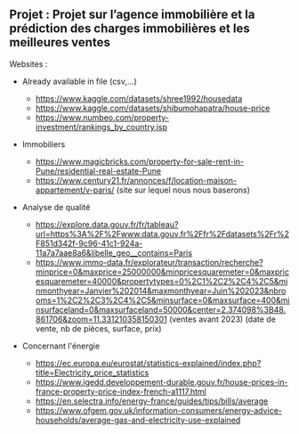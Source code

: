 ## Projet : Projet sur l’agence immobilière et la prédiction des charges immobilières et les meilleures ventes

Websites :

- Already available in file (csv,...)
  - https://www.kaggle.com/datasets/shree1992/housedata
  - https://www.kaggle.com/datasets/shibumohapatra/house-price
  - https://www.numbeo.com/property-investment/rankings_by_country.jsp

- Immobiliers
  - https://www.magicbricks.com/property-for-sale-rent-in-Pune/residential-real-estate-Pune
  - https://www.century21.fr/annonces/f/location-maison-appartement/v-paris/ (site sur lequel nous nous baserons)
 
- Analyse de qualité
  - https://explore.data.gouv.fr/fr/tableau?url=https%3A%2F%2Fwww.data.gouv.fr%2Ffr%2Fdatasets%2Fr%2F851d342f-9c96-41c1-924a-11a7a7aae8a6&libelle_geo__contains=Paris
  - https://www.immo-data.fr/explorateur/transaction/recherche?minprice=0&maxprice=25000000&minpricesquaremeter=0&maxpricesquaremeter=40000&propertytypes=0%2C1%2C2%2C4%2C5&minmonthyear=Janvier%202014&maxmonthyear=Juin%202023&nbrooms=1%2C2%2C3%2C4%2C5&minsurface=0&maxsurface=400&minsurfaceland=0&maxsurfaceland=50000&center=2.374098%3B48.861706&zoom=11.331210358150301 (ventes avant 2023) (date de vente, nb de pièces, surface, prix)
 
- Concernant l'énergie
  - https://ec.europa.eu/eurostat/statistics-explained/index.php?title=Electricity_price_statistics
  - https://www.igedd.developpement-durable.gouv.fr/house-prices-in-france-property-price-index-french-a1117.html
  - https://en.selectra.info/energy-france/guides/tips/bills/average
  - https://www.ofgem.gov.uk/information-consumers/energy-advice-households/average-gas-and-electricity-use-explained
